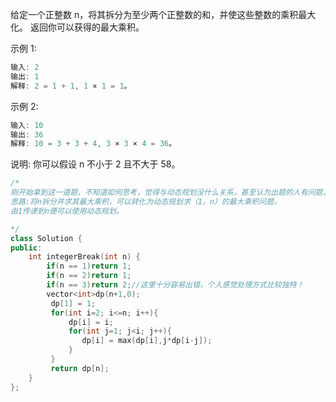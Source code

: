 给定一个正整数 n，将其拆分为至少两个正整数的和，并使这些整数的乘积最大化。 返回你可以获得的最大乘积。

示例 1:

```c++
输入: 2
输出: 1
解释: 2 = 1 + 1, 1 × 1 = 1。
```


示例 2:

```c++
输入: 10
输出: 36
解释: 10 = 3 + 3 + 4, 3 × 3 × 4 = 36。
```


说明: 你可以假设 n 不小于 2 且不大于 58。

```C++
/*
刚开始拿到这一道题，不知道如何思考，觉得与动态规划没什么关系，甚至认为出题的人有问题，经过仔细思考后发现确实可以归为动态规划。就是个套路，咳咳咳，多练习就会了.............
思路:将n拆分并求其最大乘积，可以转化为动态规划求（1，n）的最大乘积问题，
由1传递到n便可以使用动态规划。

*/
class Solution {
public:
    int integerBreak(int n) {
        if(n == 1)return 1;
        if(n == 2)return 1;
        if(n == 3)return 2;//这里十分容易出错，个人感觉处理方式比较独特！
        vector<int>dp(n+1,0);
         dp[1] = 1;
         for(int i=2; i<=n; i++){
             dp[i] = i;
             for(int j=1; j<i; j++){
                dp[i] = max(dp[i],j*dp[i-j]);
             }
         }
         return dp[n];
    }
};
```

